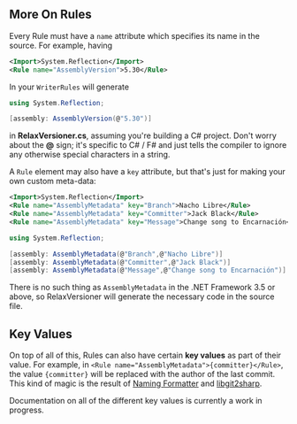 ## More On Rules

Every Rule must have a `name` attribute which specifies its name in the source.
For example, having

```xml
<Import>System.Reflection</Import>
<Rule name="AssemblyVersion">5.30</Rule>
```

In your `WriterRules` will generate

```csharp
using System.Reflection;

[assembly: AssemblyVersion(@"5.30")]
```

in **RelaxVersioner.cs**, assuming you're building a C# project.
Don't worry about the **@** sign; it's specific to C# / F# and just tells the compiler to ignore any otherwise special characters in a string.

A `Rule` element may also have a `key` attribute, but that's just for making your own custom meta-data:

```xml
<Import>System.Reflection</Import>
<Rule name="AssemblyMetadata" key="Branch">Nacho Libre</Rule>
<Rule name="AssemblyMetadata" key="Committer">Jack Black</Rule>
<Rule name="AssemblyMetadata" key="Message">Change song to Encarnación</Rule>
```
```csharp
using System.Reflection;

[assembly: AssemblyMetadata(@"Branch",@"Nacho Libre")]
[assembly: AssemblyMetadata(@"Committer",@"Jack Black")]
[assembly: AssemblyMetadata(@"Message",@"Change song to Encarnación")]
```

There is no such thing as `AssemblyMetadata` in the .NET Framework 3.5 or above, so RelaxVersioner will generate the necessary code in the source file.

## Key Values

On top of all of this, Rules can also have certain **key values** as part of their value.
For example, in  `<Rule name="AssemblyMetadata">{committer}</Rule>`, the value `{committer}` will be replaced with the author of the last commit.
This kind of magic is the result of 
[Naming Formatter](https://github.com/kekyo/CenterCLR.NamingFormatter)
and
[libgit2sharp](https://github.com/libgit2/libgit2sharp).

Documentation on all of the different key values is currently a work in progress.

